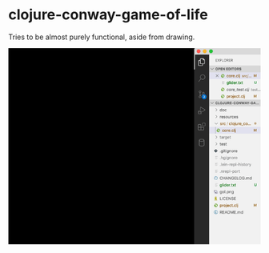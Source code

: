 # clojure-conway-game-of-life

Tries to be almost purely functional, aside from drawing. 

![](gol.gif)